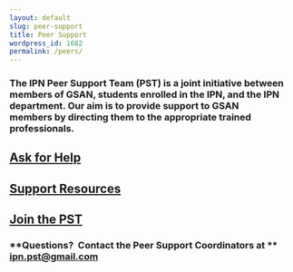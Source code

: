 ```yaml
---
layout: default
slug: peer-support
title: Peer Support
wordpress_id: 1682
permalink: /peers/
---
```


### The IPN Peer Support Team (PST) is a joint initiative between members of GSAN, students enrolled in the IPN, and the IPN department. Our aim is to provide support to GSAN members by directing them to the appropriate trained professionals.

## [Ask for Help](http://gsaneuro.com/peer-support/ask_for_help)

## [Support Resources](http://gsaneuro.com/peer-support/support-resources)

## [Join the PST](http://gsaneuro.com/peer-support/join_the_pst)

### **Questions?  Contact the Peer Support Coordinators at ** [ipn.pst@gmail.com](mailto:ipn.pst@gmail.com)


